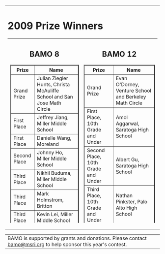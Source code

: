 
<center>

<tr valign="top"><td align="center">
<table border="0" width="400"><tr valign="top"><td><div class="textbox">
<div class="text">
<h1>2009 Prize Winners</h1>
<table height="600" border="0" cellpadding="10">
<tr valign="top">
<td>
<div align="center">
<h2>BAMO 8</h2>
<table cellpadding="10" border="2">
<tr><th>Prize</th><th>Name</th></tr>
<tr><td>Grand Prize</td><td>Julian Ziegler Hunts, Christa McAuliffe School and San Jose Math Circle</td></tr>
<tr><td>First Place</td><td>Jeffrey Jiang, Miller Middle School</td></tr>
<tr><td>First Place</td><td>Danielle Wang, Moreland</td></tr>
<tr><td>Second Place</td><td>Johnny Ho, Miller Middle School</td></tr>
<tr><td>Third Place</td><td>Nikhil Buduma, Miller Middle School</td></tr>
<tr><td>Third Place</td><td>Mark Holmstrom, Britton</td></tr>
<tr><td>Third Place</td><td>Kevin Lei, Miller Middle School</td></tr>
<tr><td>Third Place</td><td>Ashvin Swaminathan, The Harker School</td></tr>
<tr><td>Third Place</td><td>Victor Xu</td></tr>
</table>
<br><br>
<table cellpadding="10" border="2">
<tr><th>Team Prize</th><th>Team Name</th></tr>
<tr><td>First Place Team Score</td><td>Miller Middle School</td></tr>
<tr><td>Second Place Team Score</td><td>The Harker School</td></tr>
<tr><td>Third Place Team Score</td><td>Albany Middle School</td></tr>
<tr><td>First Place Team Participation</td><td>Roy Cloud School</td></tr>
<tr><td>Second Place Team Participation</td><td>The Harker School</td></tr>
<tr><td>Second Place Team Participation</td><td>Miller Middle School</td></tr>
<tr><td>Third Place Team Participation</td><td>Albany Middle School</td></tr>
<tr><td>Third Place Team Participation</td><td>Graham Middle School</td></tr>
</table>
<br>
<br>
</td>
<td>
<div align="center">
<h2>BAMO 12</h2>
<table cellpadding="10" border="2">
<tr><th>Prize</th><th>Name</th></tr>
<tr><td>Grand Prize</td><td>Evan O'Dorney, Venture School and Berkeley Math Circle</td></tr>
<tr><td>First Place, 10th Grade and Under</td><td>Amol Aggarwal, Saratoga High School</td></tr>
<tr><td>Second Place, 10th Grade and Under</td><td>Albert	Gu, Saratoga High School</td></tr>
<tr><td>Third Place, 10th Grade and Under</td><td>Nathan Pinkster, Palo Alto High School</td></tr>
<tr><td>First Place, 11th and 12th Grade</td><td>Robert Nishihara, Homestead High School</td></tr>
<tr><td>Second Place, 11th and 12th Grade</td><td>Taylor Han, Henry M Gunn High School</td></tr>
<tr><td>Third Place, 11th and 12th Grade</td><td>Avi Arfin, Palo Alto High School</td></tr>
<tr><td>Third Place, 11th and 12th Grade</td><td>Alan Chang, Piedmont Hills High School</td></tr>
<tr><td>Third Place, 11th and 12th Grade</td><td>Lynnelle Ye, Palo Alto High School</td></tr>
</table>
<br><br>
<table cellpadding="10" border="2">
<tr><th>Team Prize</th><th>Team Name</th></tr>
<tr><td>First Place Team Score</td><td>Saratoga High School</td></tr>
<tr><td>Second Place Team Score</td><td>Palo Alto High School</td></tr>
<tr><td>Third Place Team Score</td><td>Henry M Gunn High School</td></tr>
<tr><td>First Place Team Participation</td><td>Lynbrook High School</td></tr>
<tr><td>First Place Team Participation</td><td>Palo Alto High School</td></tr>
<tr><td>Second Place Team Participation</td><td>The Harker School</td></tr>
<tr><td>Third Place Team Participation</td><td>Cupertino High School</td></tr>
<tr><td>Third Place Team Participation</td><td>Henry M Gunn High School</td></tr>
</table>
</td></tr>
</table>
</div>
</div></td></tr></table>
<table cellpadding="50"><tr><td>
<font = "small">BAMO is supported by grants and donations.  Please contact <a href="mailto:bamo@msri.org">bamo@msri.org</a> to help sponsor this year's contest.
</td></tr></table>
</td></tr>
</table>
</td>
<td class="sidebar2">&nbsp;</td>
</tr>
</table>
</p>

  </body>
</html>
